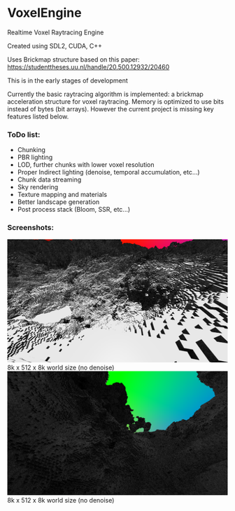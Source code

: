 # VoxelEngine
Realtime Voxel Raytracing Engine

Created using SDL2, CUDA, C++

Uses Brickmap structure based on this paper:
https://studenttheses.uu.nl/handle/20.500.12932/20460

This is in the early stages of development

Currently the basic raytracing algorithm is implemented: a brickmap acceleration structure for voxel raytracing. Memory is optimized to use bits instead of bytes (bit arrays). However the current project is missing key features listed below.


### ToDo list:
- Chunking
- PBR lighting
- LOD, further chunks with lower voxel resolution
- Proper Indirect lighting (denoise, temporal accumulation, etc...)
- Chunk data streaming
- Sky rendering
- Texture mapping and materials
- Better landscape generation
- Post process stack (Bloom, SSR, etc...)


### Screenshots:
![Demo Screenshot](demo/voxelrender0.png)
8k x 512 x 8k world size (no denoise)
![Demo Screenshot](demo/voxelrender1.png)
8k x 512 x 8k world size (no denoise)